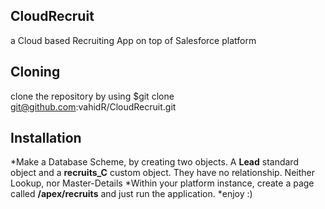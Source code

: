 ## CloudRecruit

a Cloud based Recruiting App on top of Salesforce platform

## Cloning
clone the repository by using 
    $git clone git@github.com:vahidR/CloudRecruit.git

## Installation
*Make a Database Scheme, by creating two objects. A __Lead__ standard object and a __recruits_C__ custom object. They have no relationship. Neither Lookup, nor Master-Details
*Within your platform instance, create a page called __/apex/recruits__ and just run the application.
*enjoy :)
